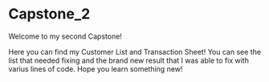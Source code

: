 # Capstone_2

Welcome to my second Capstone! 

Here you can find my Customer List and Transaction Sheet! You can see the list that needed fixing and the brand new result that I was able to fix with varius lines of code.
Hope you learn something new!
